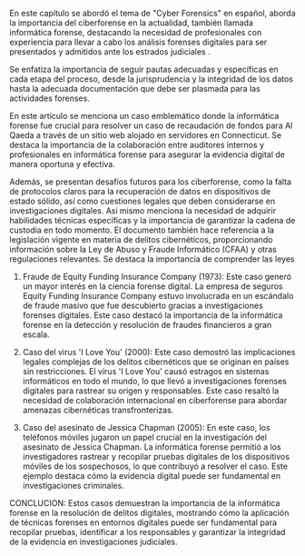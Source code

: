 En este capítulo se abordó el tema de  "Cyber Forensics" en español, aborda la importancia del ciberforense en la actualidad, también llamada informática forense, destacando la necesidad de profesionales con experiencia para llevar a cabo los análisis forenses digitales para ser presentados y admitidos ante los estrados judiciales . 

Se enfatiza la importancia de seguir pautas adecuadas y específicas en cada etapa del proceso, desde la jurisprudencia y la integridad de los datos hasta la adecuada documentación que debe ser plasmada para las actividades forenses.

En este artículo se menciona un caso emblemático donde la informática forense fue crucial para resolver un caso de recaudación de fondos para Al Qaeda a través de un sitio web alojado en servidores en Connecticut. Se destaca la importancia de la colaboración entre auditores internos y profesionales en informática forense para asegurar la evidencia digital de manera oportuna y efectiva.

Además, se presentan desafíos futuros para los ciberforense, como la falta de protocolos claros para la recuperación de datos en dispositivos de estado sólido, así como cuestiones legales que deben considerarse en investigaciones digitales. Asi mismo menciona la necesidad de adquirir habilidades técnicas específicas y la importancia de garantizar la cadena de custodia en todo momento.
El documento también hace referencia a la legislación vigente en materia de delitos cibernéticos, proporcionando información sobre la Ley de Abuso y Fraude Informático (CFAA) y otras regulaciones relevantes. Se destaca la importancia de comprender las leyes 

1.	Fraude de Equity Funding Insurance Company (1973): Este caso generó un mayor interés en la ciencia forense digital. La empresa de seguros Equity Funding Insurance Company estuvo involucrada en un escándalo de fraude masivo que fue descubierto gracias a investigaciones forenses digitales. Este caso destacó la importancia de la informática forense en la detección y resolución de fraudes financieros a gran escala.

2.	Caso del virus 'I Love You' (2000): Este caso demostró las implicaciones legales complejas de los delitos cibernéticos que se originan en países sin restricciones. El virus 'I Love You' causó estragos en sistemas informáticos en todo el mundo, lo que llevó a investigaciones forenses digitales para rastrear su origen y responsables. Este caso resaltó la necesidad de colaboración internacional en ciberforense para abordar amenazas cibernéticas transfronterizas.

3.	Caso del asesinato de Jessica Chapman (2005): En este caso, los teléfonos móviles jugaron un papel crucial en la investigación del asesinato de Jessica Chapman. La informática forense permitió a los investigadores rastrear y recopilar pruebas digitales de los dispositivos móviles de los sospechosos, lo que contribuyó a resolver el caso. Este ejemplo destaca cómo la evidencia digital puede ser fundamental en investigaciones criminales.

CONCLUCION:
Estos casos demuestran la importancia de la informática forense en la resolución de delitos digitales, mostrando cómo la aplicación de técnicas forenses en entornos digitales puede ser fundamental para recopilar pruebas, identificar a los responsables y garantizar la integridad de la evidencia en investigaciones judiciales.
